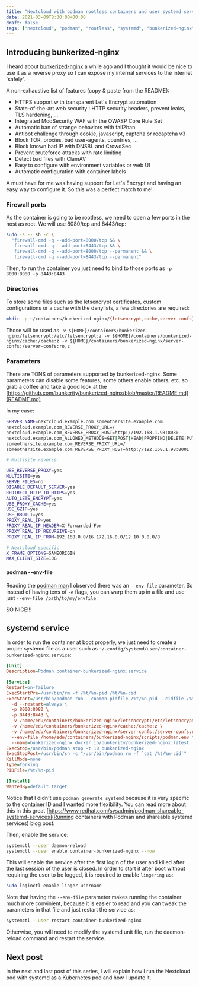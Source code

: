```yaml
---
title: "Nextcloud with podman rootless containers and user systemd services. Part IV - Exposing it to internet"
date: 2021-03-09T8:30:00+00:00
draft: false
tags: ["nextcloud", "podman", "rootless", "systemd", "bunkerized-nginx"]
---
```


## Introducing bunkerized-nginx

I heard about 
[bunkerized-nginx](https://github.com/bunkerity/bunkerized-nginx) a while ago
and I thought it would be nice to use it as a reverse proxy so I can expose my
internal services to the internet 'safely'.

A non-exhaustive list of features (copy & paste from the README):

* HTTPS support with transparent Let's Encrypt automation
* State-of-the-art web security : HTTP security headers, prevent leaks, TLS hardening, ...
* Integrated ModSecurity WAF with the OWASP Core Rule Set
* Automatic ban of strange behaviors with fail2ban
* Antibot challenge through cookie, javascript, captcha or recaptcha v3
* Block TOR, proxies, bad user-agents, countries, ...
* Block known bad IP with DNSBL and CrowdSec
* Prevent bruteforce attacks with rate limiting
* Detect bad files with ClamAV
* Easy to configure with environment variables or web UI
* Automatic configuration with container labels

A must have for me was having support for Let's Encrypt and having an easy way
to configure it. So this was a perfect match to me!

### Firewall ports

As the container is going to be rootless, we need to open a few ports in the
host as root. We will use 8080/tcp and 8443/tcp:

```bash
sudo -s -- sh -c \
  "firewall-cmd -q --add-port=8000/tcp && \
   firewall-cmd -q --add-port=8443/tcp && \
   firewall-cmd -q --add-port=8000/tcp --permanent && \
   firewall-cmd -q --add-port=8443/tcp --permanent"
```

Then, to run the container you just need to bind to those ports as
`-p 8000:8080 -p 8443:8443`

### Directories

To store some files such as the letsencrypt certificates, custom configurations
or a cache with the denylists, a few directories are required:

```bash
mkdir -p ~/containers/bunkerized-nginx/{letsencrypt,cache,server-confs}
```

Those will be used as
`-v ${HOME}/containers/bunkerized-nginx/letsencrypt:/etc/letsencrypt:z -v ${HOME}/containers/bunkerized-nginx/cache:/cache:z -v ${HOME}/containers/bunkerized-nginx/server-confs:/server-confs:ro,z`

### Parameters

There are TONS of parameters supported by bunkerized-nginx. Some parameters can
disable some features, some others enable others, etc. so grab a coffee and 
take a good look at the
[https://github.com/bunkerity/bunkerized-nginx/blob/master/README.md](README.md)

In my case:

```bash
SERVER_NAME=nextcloud.example.com someothersite.example.com
nextcloud.example.com_REVERSE_PROXY_URL=/
nextcloud.example.com_REVERSE_PROXY_HOST=http://192.168.1.98:8080
nextcloud.example.com_ALLOWED_METHODS=GET|POST|HEAD|PROPFIND|DELETE|PUT|MKCOL|MOVE|COPY|PROPPATCH|REPORT
someothersite.example.com_REVERSE_PROXY_URL=/
someothersite.example.com_REVERSE_PROXY_HOST=http://192.168.1.98:8001

# Multisite reverse

USE_REVERSE_PROXY=yes
MULTISITE=yes
SERVE_FILES=no
DISABLE_DEFAULT_SERVER=yes
REDIRECT_HTTP_TO_HTTPS=yes
AUTO_LETS_ENCRYPT=yes
USE_PROXY_CACHE=yes
USE_GZIP=yes
USE_BROTLI=yes
PROXY_REAL_IP=yes
PROXY_REAL_IP_HEADER=X-Forwarded-For
PROXY_REAL_IP_RECURSIVE=on
PROXY_REAL_IP_FROM=192.168.0.0/16 172.16.0.0/12 10.0.0.0/8

# Nextcloud specific
X_FRAME_OPTIONS=SAMEORIGIN
MAX_CLIENT_SIZE=10G
```

#### podman --env-file

Reading the [podman man](https://github.com/containers/podman/blob/master/docs/source/markdown/podman-run.1.md#--env-filefile)
I observed there was an `--env-file` parameter. So instead of having tens of
`-e` flags, you can warp them up in a file and use just `--env-file /path/to/my/envfile`

SO NICE!!!

## systemd service

In order to run the container at boot properly, we just need to create a proper
systemd file as a user such as `~/.config/systemd/user/container-bunkerized-nginx.service`:

```ini
[Unit]
Description=Podman container-bunkerized-nginx.service

[Service]
Restart=on-failure
ExecStartPre=/usr/bin/rm -f /%t/%n-pid /%t/%n-cid
ExecStart=/usr/bin/podman run --conmon-pidfile /%t/%n-pid --cidfile /%t/%n-cid \
  -d --restart=always \
  -p 8000:8080 \
  -p 8443:8443 \
  -v /home/edu/containers/bunkerized-nginx/letsencrypt:/etc/letsencrypt:z \
  -v /home/edu/containers/bunkerized-nginx/cache:/cache:z \
  -v /home/edu/containers/bunkerized-nginx/server-confs:/server-confs:ro,z \
  --env-file /home/edu/containers/bunkerized-nginx/scripts/podman.env \
  --name=bunkerized-nginx docker.io/bunkerity/bunkerized-nginx:latest
ExecStop=/usr/bin/podman stop -t 10 bunkerized-nginx
ExecStopPost=/usr/bin/sh -c "/usr/bin/podman rm -f `cat /%t/%n-cid`"
KillMode=none
Type=forking
PIDFile=/%t/%n-pid

[Install]
WantedBy=default.target
```

Notice that I didn't use `podman generate systemd` because it is very specific
to the container ID and I wanted more flexibility. You can read more about
this in this great
[https://www.redhat.com/sysadmin/podman-shareable-systemd-services](Running containers with Podman and shareable systemd services) blog post.

Then, enable the service:

```bash
systemctl --user daemon-reload
systemctl --user enable container-bunkerized-nginx --now
```

This will enable the service after the first login of the user and killed after
the last session of the user is closed. In order to start it after boot without
requiring the user to be logged, it is required to enable `lingering` as:

```bash
sudo loginctl enable-linger username
```

Note that having the `--env-file` parameter makes running the container much
more convinient, because it is easier to read and you can tweak the parameters
in that file and just restart the service as:

```bash
systemctl --user restart container-bunkerized-nginx
```

Otherwise, you will need to modify the systemd unit file, run the daemon-reload
command and restart the service.

## Next post

In the next and last post of this series, I will explain how I run the Nextcloud
pod with systemd as a Kubernetes pod and how I update it.
